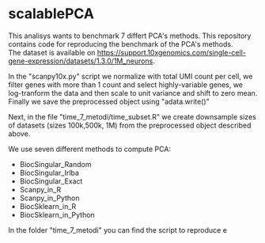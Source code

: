 # scalablePCA

This analisys wants to benchmark 7 differt PCA's methods. This repository contains code for reproducing the benchmark of the PCA's methods.\
The dataset is available on https://support.10xgenomics.com/single-cell-gene-expression/datasets/1.3.0/1M_neurons. 

In the "scanpy10x.py" script we normalize with total UMI count per cell, we filter genes with more than 1 count and select highly-variable genes, we log-tranform the data and then scale to unit variance and shift to zero mean.
Finally we save the preprocessed object using "adata.write()" 

Next, in the file "time_7_metodi/time_subset.R" we create downsample sizes of datasets (sizes 100k,500k, 1M) from the preprocessed object described above. 

We use seven different methods to compute PCA:
* BiocSingular_Random
* BiocSingular_Irlba
* BiocSingular_Exact
* Scanpy_in_R
* Scanpy_in_Python
* BiocSklearn_in_R
* BiocSklearn_in_Python


In the folder "time_7_metodi" you can find the script to reproduce e






